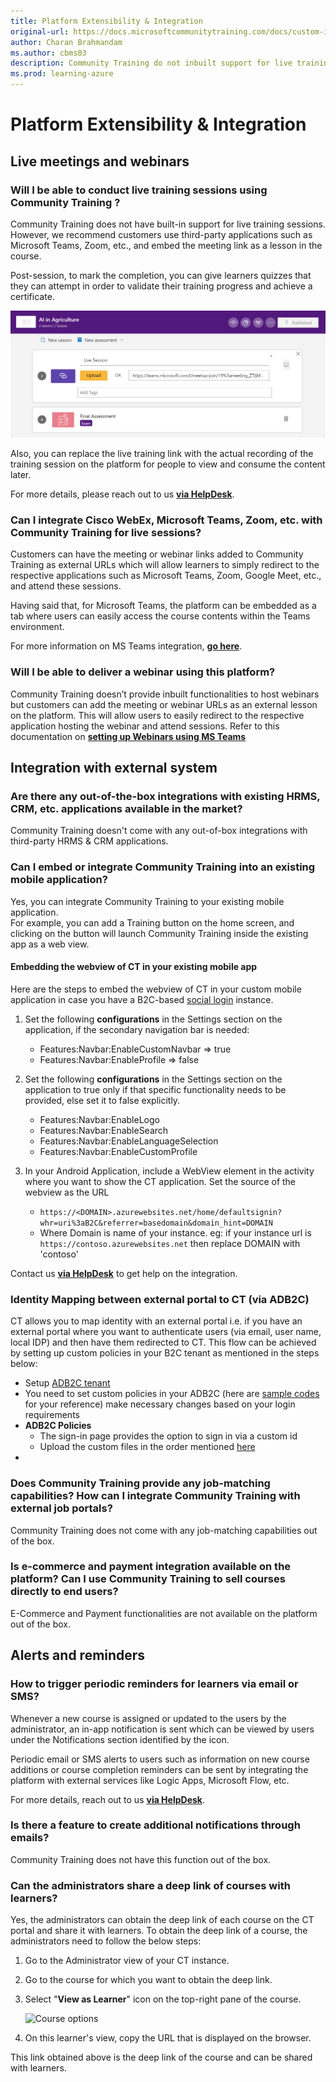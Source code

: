 ```yaml
---
title: Platform Extensibility & Integration
original-url: https://docs.microsoftcommunitytraining.com/docs/custom-integration
author: Charan Brahmandam
ms.author: cbms03
description: Community Training do not inbuilt support for live training sessions.
ms.prod: learning-azure
---
```


# Platform Extensibility & Integration

## Live meetings and webinars

### Will I be able to conduct live training sessions using Community Training ?

Community Training does not have built-in support for live training sessions. However, we recommend customers use third-party applications such as Microsoft Teams, Zoom, etc., and embed the meeting link as a lesson in the course.

Post-session, to mark the completion, you can give learners quizzes that they can attempt in order to validate their training progress and achieve a certificate.

![Achieve certificate](../media/image%28323%29.png)

Also, you can replace the live training link with the actual recording of the training session on the platform for people to view and consume the content later.

For more details, please reach out to us [**via HelpDesk**](https://go.microsoft.com/fwlink/?linkid=2104630).

### Can I integrate Cisco WebEx, Microsoft Teams, Zoom, etc. with Community Training for live sessions?

Customers can have the meeting or webinar links added to Community Training as external URLs which will allow learners to simply redirect to the respective applications such as Microsoft Teams, Zoom, Google Meet, etc., and attend these sessions.

Having said that, for Microsoft Teams, the platform can be embedded as a tab where users can easily access the course contents within the Teams environment.

For more information on MS Teams integration, [**go here**](https://communitytraining.microsoft.com/teams/).

### Will I be able to deliver a webinar using this platform?

Community Training doesn’t provide inbuilt functionalities to host webinars but customers can add the meeting or webinar URLs as an external lesson on the platform. This will allow users to easily redirect to the respective application hosting the webinar and attend sessions. Refer to this documentation on [**setting up Webinars using MS Teams**](https://support.microsoft.com/en-us/office/schedule-a-webinar-in-microsoft-teams-0719a9bd-07a0-47fd-8415-6c576860f36a#:~:text=Create%20a%20webinar%201%20In%20the%20Teams%20calendar%2C,event%2C%20invites%20will%20be%20sent%20to%20attendees%20automatically.)

## Integration with external system

### Are there any out-of-the-box integrations with existing HRMS, CRM, etc. applications available in the market?

Community Training doesn't come with any out-of-box integrations with third-party HRMS & CRM applications. 

### Can I embed or integrate Community Training into an existing mobile application?

Yes, you can integrate Community Training to your existing mobile application.  
For example, you can add a Training button on the home screen, and clicking on the button will launch Community Training inside the existing app as a web view.

#### Embedding the webview of CT in your existing mobile app

Here are the steps to embed the webview of CT in your custom mobile application in case you have a B2C-based [social login](../infrastructure-management/install-your-platform-instance/configure-login-social-work-school-account.md#social-account-or-email-based-authentication) instance.

1. Set the following **configurations** in the Settings section on the application, if the secondary navigation bar is needed:
    * Features:Navbar:EnableCustomNavbar => true
    * Features:Navbar:EnableProfile => false

2. Set the following **configurations** in the Settings section on the application to true only if that specific functionality needs to be provided, else set it to false explicitly.

    * Features:Navbar:EnableLogo
    * Features:Navbar:EnableSearch
    * Features:Navbar:EnableLanguageSelection
    * Features:Navbar:EnableCustomProfile

3. In your Android Application, include a WebView element in the activity where you want to show the CT application. Set the source of the webview as the URL
    * `https://<DOMAIN>.azurewebsites.net/home/defaultsignin?whr=uri%3aB2C&referrer=basedomain&domain_hint=DOMAIN`
    * Where Domain is name of your instance. eg: if your instance url is `https://contoso.azurewebsites.net` then replace DOMAIN with 'contoso'

Contact us [**via HelpDesk**](https://go.microsoft.com/fwlink/?linkid=2104630) to get help on the integration.

### Identity Mapping between external portal to CT (via ADB2C)

CT allows you to map identity with an external portal i.e. if you have an external portal where you want to authenticate users (via email, user name, local IDP) and then have them redirected to CT. This flow can be achieved by setting up custom policies in your B2C tenant as mentioned in the steps below:

* Setup [ADB2C tenant](/azure/active-directory-b2c/tutorial-create-tenant)
* You need to set custom policies in your ADB2C (here are [sample codes](https://github.com/MicrosoftDocs/microsoft-community-training/files/9594393/Sample.NCS.login.usecase.zip) for your reference) make necessary changes based on your login requirements
* **ADB2C Policies**
  * The sign-in page provides the option to sign in via a custom id
  * Upload the custom files in the order mentioned [here](/azure/active-directory-b2c/tutorial-create-user-flows?pivots=b2c-custom-policy#upload-the-policies)
* 
<!---
**Function app**
  * The sample code has a feature to update a user’s FirstName and LastName via Service2Service auth on the user’s login.
  * This implies that CT will always have the same FirstName and LastName of the user as present in your external portal, and it will be updated automatically whenever the user logs in.
  * Please update the required params in the code following the documentation of S2S here[ Service-to-Service Authentication](/azure/industry/training-services/microsoft-community-training/rest-api-management/service-to-service-authentication) and then publish the function app.
* Here is a [sample recording](https://microsoft.sharepoint.com/:v:/t/BuildingSangam/EQZ7Z2zY7zdAuQY5leNYmwgBO7-ezdGFTUngJWdz70wmsA?e=YIITyN) for your reference.

NOTE: THIS SECTION IS HIDDEN UNTIL THE S2S BECOMES AVAILABLE AGAIN
--> 

### Does Community Training provide any job-matching capabilities? How can I integrate Community Training with external job portals?

Community Training does not come with any job-matching capabilities out of the box. 

<!--However, it can be integrated with external job portals to push learner progress and course certificates using the REST APIs.

For more information, please reach out to us [**via HelpDesk**](https://go.microsoft.com/fwlink/?linkid=2104630) on how to integrate the platform with external application.

NOTE: THIS SECTION IS HIDDEN UNTIL THE APIs BECOME AVAILABLE
-->

### Is e-commerce and payment integration available on the platform? Can I use Community Training to sell courses directly to end users?

E-Commerce and Payment functionalities are not available on the platform out of the box.

## Alerts and reminders

### How to trigger periodic reminders for learners via email or SMS?

Whenever a new course is assigned or updated to the users by the administrator, an in-app notification is sent which can be viewed by users under the Notifications section identified by the icon.

Periodic email or SMS alerts to users such as information on new course additions or course completion reminders can be sent by integrating the platform with external services like Logic Apps, Microsoft Flow, etc.

<!--For example, customers can leverage the APIs and use third-party tools to extend platform capability and send emails to learners as required. These can be welcome emails when they first sign in to the platform or they can be update emails when a new course is assigned to them.
-->
For more details, reach out to us [**via HelpDesk**](https://go.microsoft.com/fwlink/?linkid=2104630).

### Is there a feature to create additional notifications through emails?

Community Training does not have this function out of the box. 

### Can the administrators share a deep link of courses with learners?

Yes, the administrators can obtain the deep link of each course on the CT portal and share it with learners. To obtain the deep link of a course, the administrators need to follow the below steps:

1. Go to the Administrator view of your CT instance.
2. Go to the course for which you want to obtain the deep link.
3. Select "**View as Learner**" icon on the top-right pane of the course.

   ![Course options](https://user-images.githubusercontent.com/87796184/158620704-7b4044e3-f46a-4786-80c6-1fb187c4ef8f.PNG)
4. On this learner's view, copy the URL that is displayed on the browser.

This link obtained above is the deep link of the course and can be shared with learners.

<!--

NOTE: THE BELOW SECTION IS HIDDEN UNTIL APIs ARE AVAILABLE



## Rest APIs

### Are there any Rest APIs available for integration with existing systems or applications?

Community Training  provides REST APIs to help you integrate the platform with your existing systems and consume training via custom endpoints such as your own mobile app or website.

### How can I sync/import users data from my existing system to Community Training?

Community Training  lets [global administrators](../user-management/add-users/add-an-administrator-to-the-portal.md#add-a-global-administrator-to-the-platform) import user progress from other learning portals which will enable a seamless experience for the learner.

#### Pre-requisites

* Proper mapping of content between CT and other portals from where user progress needs to be imported.
  * For example: In the external portal if there is a course with three lessons and five quizzes (graded or non-graded), then in CT there should be the course present with the same number of lesson/assessment placeholders in the same sequential order.

#### Steps to how to integrate APIs to import progress

The new APIs enable you to import the progress of a user. It comprises of the three components:

1. Obtaining Resource ID
2. Lesson Progress
3. Quiz Progress

##### Step 1: Obtaining the IDs of the Resources

The course content API mentioned in the URL below must be parsed to obtain the IDs of the resources (lessons, quizzes, and questions) for which the progress needs to be imported. The API response contains the complete details of all the resources present in the course. The specification of the APIs is given below:

| URL |  \<hostname\>/api/v4/Courses/${courseId}/Content |
| --- | ---|
| **Description**  | Get course content with course Id = courseId |
| **Supported verbs** | POST |
| **Request header contract** | Json: <br />“cookie”: [Required.Always] <br /> “requestVerificationToken”: [Required.Always] <br />OR <br/> S2S Token |
| **Response body contract** | Json: <br />{ …  <br /> &nbsp; "CourseItems": [ <br /> &nbsp;&nbsp;{ <br /> &nbsp;&nbsp;&nbsp;&nbsp;&nbsp; … <br /> &nbsp;&nbsp;"ItemType": "Lesson", <br /> &nbsp;&nbsp;&nbsp;"Data": &nbsp;{ <br/> &nbsp;&nbsp;&nbsp;"Id": &nbsp; 4143 <br/> &nbsp;&nbsp;} <br />}, <br/>{ <br/> &nbsp;&nbsp;&nbsp;&nbsp;… <br/> &nbsp;"CourseItemId": 4712,<br/> &nbsp;"ItemType": "Quiz",<br/>&nbsp;"Data": { <br/> &nbsp;&nbsp;&nbsp;"QuizData": { <br/>&nbsp;&nbsp;&nbsp;&nbsp;&nbsp;&nbsp;"Id": "476" <br/>&nbsp;&nbsp;&nbsp;&nbsp;&nbsp;&nbsp;&nbsp;&nbsp;&nbsp;&nbsp;&nbsp;&nbsp;… <br/>&nbsp;&nbsp;&nbsp;&nbsp;&nbsp;&nbsp;},<br/>&nbsp;&nbsp;&nbsp;&nbsp;&nbsp;Questions": [<br/>&nbsp;&nbsp;&nbsp;&nbsp;{ <br/> &nbsp;&nbsp;&nbsp;&nbsp;&nbsp;&nbsp;&nbsp;"Id": 4124<br/>&nbsp;&nbsp;&nbsp;&nbsp;&nbsp;&nbsp;&nbsp;&nbsp;&nbsp;&nbsp;&nbsp;&nbsp;…<br/>&nbsp;&nbsp;&nbsp;&nbsp;&nbsp;&nbsp;&nbsp;&nbsp;}<br/>&nbsp;&nbsp;&nbsp;&nbsp;&nbsp;&nbsp;] <br/> &nbsp;&nbsp;} |
|**Response contract**  | 200 for successful response 400, 429, 403, 500, 503 for various error response.|

##### Step 2: Importing the Lesson Progress

The lesson progress of a particular user for a particular course can be imported by using the below API.<br/>Lesson ID can be obtained by Step 1. The specification of the APIs is: <br/><br/>

| URL |   \<hostname\>/api/v1/Course/${courseId}/Lesson/ImportProgress|
| --- | ---|
| **Description**  | Import progress of user with course Id = courseId |
| **Supported verbs** | PUT |
| **Request header contract** | Json: <br />“cookie”: [Required.Always] <br /> “requestVerificationToken”: [Required.Always] <br />OR <br/> S2S Token |
| **Response body contract** | Json: <br /> “userContact”: [Required.Always]<br />“lessonProgress”: [Required.Always]<br />&nbsp;&nbsp;&nbsp;&nbsp;&nbsp;&nbsp;&nbsp;&nbsp;&nbsp;[ “lessonId”: [Required.Always]<br />&nbsp;&nbsp;&nbsp;&nbsp;&nbsp;&nbsp;&nbsp;&nbsp;&nbsp;&nbsp;&nbsp;“lessonStatus”: [Required.Always]<br /> &nbsp;&nbsp;&nbsp;&nbsp;&nbsp;&nbsp;&nbsp;&nbsp;&nbsp;(notCompleted/completed)<br />&nbsp;&nbsp;&nbsp;&nbsp;&nbsp;&nbsp;&nbsp;&nbsp;&nbsp;&nbsp;&nbsp;“lessonScore”:<br />&nbsp;&nbsp;&nbsp;&nbsp;&nbsp;&nbsp;&nbsp;&nbsp;&nbsp;&nbsp;&nbsp;“LessonMetadata”:<br />&nbsp;&nbsp;&nbsp;&nbsp;&nbsp;&nbsp;&nbsp;&nbsp;&nbsp;&nbsp;]
| **Sample Request Body** | “userContact”: “+91 1234567890”<br /> “lessonProgress”: <br />&nbsp;&nbsp;&nbsp;&nbsp;&nbsp;&nbsp;&nbsp;[ <br />&nbsp;&nbsp;&nbsp;&nbsp;&nbsp;&nbsp;&nbsp;&nbsp;&nbsp;&nbsp;&nbsp;{ <br />&nbsp;&nbsp;&nbsp;&nbsp;&nbsp;&nbsp;&nbsp;&nbsp;&nbsp;&nbsp;&nbsp;&nbsp;“lessonId”: 1 <br />&nbsp;&nbsp;&nbsp;&nbsp;&nbsp;&nbsp;&nbsp;&nbsp;&nbsp;&nbsp;&nbsp;&nbsp;“lessonStatus”: “notCompleted” <br />&nbsp;&nbsp;&nbsp;&nbsp;&nbsp;&nbsp;&nbsp;&nbsp;&nbsp;&nbsp;&nbsp;&nbsp;“lessonScore”: 60 <br />&nbsp;&nbsp;&nbsp;&nbsp;&nbsp;&nbsp;&nbsp;&nbsp;&nbsp;&nbsp;&nbsp;&nbsp;“LessonMetadata”: “scorm.api.playback = 55..” <br /> &nbsp;&nbsp;&nbsp;&nbsp;&nbsp;&nbsp;&nbsp;&nbsp;&nbsp;&nbsp;&nbsp;},<br />&nbsp;&nbsp;&nbsp;&nbsp;&nbsp;&nbsp;&nbsp;&nbsp;&nbsp;&nbsp;&nbsp;{ <br />&nbsp;&nbsp;&nbsp;&nbsp;&nbsp;&nbsp;&nbsp;&nbsp;&nbsp;&nbsp;&nbsp;&nbsp;“lessonId”: 2 <br />&nbsp;&nbsp;&nbsp;&nbsp;&nbsp;&nbsp;&nbsp;&nbsp;&nbsp;&nbsp;&nbsp;&nbsp;“lessonStatus”: “Completed” <br /><br />&nbsp;&nbsp;&nbsp;&nbsp;&nbsp;&nbsp;&nbsp;&nbsp;&nbsp;&nbsp;&nbsp;} <br />&nbsp;&nbsp;&nbsp;&nbsp;&nbsp;&nbsp;&nbsp;] |
| **Response contract** | 200 for successful response. <br/>400, 429, 403, 500, 503 for various error response. |

##### Step 3: Importing the Quiz Progress

The quiz progress of a particular user for a particular course can be imported by using the below API.
QuizId can be obtained by Step 1. The specification of the APIs is:

| URL | \<hostname\>/api/v1/Course/${courseId}/Quiz/ImportProgress|
| --- | ---|
| **Description**  | Import progress of user with course Id = courseId |
| **Supported verbs** | PUT |
| **Request header contract** | Json: <br />“cookie”: [Required.Always] <br /> “requestVerificationToken”: [Required.Always] <br />OR <br/> S2S Token |
| **Response body contract** | Json: <br /> “userContact”: [Required.Always]<br />“quizProgress”: [Required.Always]<br />&nbsp;&nbsp;&nbsp;&nbsp;&nbsp;&nbsp;&nbsp;&nbsp;&nbsp;[ “quizId”: [Required.Always]<br />&nbsp;&nbsp;&nbsp;&nbsp;&nbsp;&nbsp;&nbsp;&nbsp;&nbsp;&nbsp;&nbsp;“questionProgresss”: [Required.Always]<br />&nbsp;&nbsp;&nbsp;&nbsp;&nbsp;&nbsp;&nbsp;&nbsp;&nbsp;&nbsp;&nbsp;&nbsp;&nbsp;&nbsp;&nbsp;&nbsp;&nbsp;&nbsp;&nbsp;[ “questionId”: [Required.Always]<br />&nbsp;&nbsp;&nbsp;&nbsp;&nbsp;&nbsp;&nbsp;&nbsp;&nbsp;&nbsp;&nbsp;&nbsp;&nbsp;&nbsp;&nbsp;&nbsp;&nbsp;&nbsp;&nbsp;&nbsp;&nbsp;&nbsp;“isCorrect”: [Required.Always]<br />&nbsp;&nbsp;&nbsp;&nbsp;&nbsp;&nbsp;&nbsp;&nbsp;&nbsp;&nbsp;&nbsp;&nbsp;&nbsp;&nbsp;&nbsp;&nbsp;&nbsp;&nbsp;&nbsp;&nbsp;]<br />&nbsp;&nbsp;&nbsp;&nbsp;&nbsp;&nbsp;&nbsp;&nbsp;&nbsp;&nbsp;]
| **Sample Request Body** | “userContact”: “+91 6758493021”<br /> “quizProgress”: <br />&nbsp;&nbsp;&nbsp;&nbsp;&nbsp;&nbsp;&nbsp;[ <br />&nbsp;&nbsp;&nbsp;&nbsp;&nbsp;&nbsp;&nbsp;&nbsp;&nbsp;&nbsp;&nbsp;{ <br />&nbsp;&nbsp;&nbsp;&nbsp;&nbsp;&nbsp;&nbsp;&nbsp;&nbsp;&nbsp;&nbsp;&nbsp;“quizId”: 1 <br />&nbsp;&nbsp;&nbsp;&nbsp;&nbsp;&nbsp;&nbsp;&nbsp;&nbsp;&nbsp;&nbsp;&nbsp;"questionProgress": <br />&nbsp;&nbsp;&nbsp;&nbsp;&nbsp;&nbsp;&nbsp;&nbsp;&nbsp;&nbsp;&nbsp;&nbsp;&nbsp;&nbsp;&nbsp;&nbsp;&nbsp;[<br />&nbsp;&nbsp;&nbsp;&nbsp;&nbsp;&nbsp;&nbsp;&nbsp;&nbsp;&nbsp;&nbsp;&nbsp;&nbsp;&nbsp;&nbsp;&nbsp;&nbsp;&nbsp;&nbsp;&nbsp;{<br />&nbsp;&nbsp;&nbsp;&nbsp;&nbsp;&nbsp;&nbsp;&nbsp; &nbsp;&nbsp;&nbsp;&nbsp;&nbsp;&nbsp;&nbsp;&nbsp;&nbsp;&nbsp;&nbsp;&nbsp;&nbsp;&nbsp;&nbsp;&nbsp;&nbsp;“questionId”: 1 <br />&nbsp;&nbsp;&nbsp;&nbsp;&nbsp;&nbsp;&nbsp;&nbsp; &nbsp;&nbsp;&nbsp;&nbsp;&nbsp;&nbsp;&nbsp;&nbsp;&nbsp;&nbsp;&nbsp;&nbsp;&nbsp;&nbsp;&nbsp;&nbsp;&nbsp;“isCorrect”: “true”<br />&nbsp;&nbsp;&nbsp;&nbsp;&nbsp;&nbsp;&nbsp;&nbsp; &nbsp;&nbsp;&nbsp;&nbsp;&nbsp;&nbsp;&nbsp;&nbsp;&nbsp;&nbsp;&nbsp;&nbsp;&nbsp;&nbsp;&nbsp;&nbsp;&nbsp;“answer”: “[4] (Option A \|Option B \|<br />&nbsp;&nbsp;&nbsp;&nbsp;&nbsp;&nbsp;&nbsp;&nbsp; &nbsp;&nbsp;&nbsp;&nbsp;&nbsp;&nbsp;&nbsp;&nbsp;&nbsp;&nbsp;&nbsp;&nbsp;&nbsp;&nbsp;&nbsp;&nbsp;&nbsp;Option C)" <br />&nbsp;&nbsp;&nbsp;&nbsp;&nbsp;&nbsp;&nbsp;&nbsp; &nbsp;&nbsp;&nbsp;&nbsp;&nbsp;&nbsp;&nbsp;&nbsp;&nbsp;&nbsp;&nbsp;&nbsp;&nbsp;&nbsp;&nbsp;&nbsp;&nbsp;},<br />&nbsp;&nbsp;&nbsp;&nbsp;&nbsp;&nbsp;&nbsp;&nbsp; &nbsp;&nbsp;&nbsp;&nbsp;&nbsp;&nbsp;&nbsp;&nbsp;&nbsp;&nbsp;&nbsp;&nbsp;&nbsp;&nbsp;&nbsp;&nbsp;&nbsp; {<br />&nbsp;&nbsp;&nbsp;&nbsp;&nbsp;&nbsp;&nbsp;&nbsp; &nbsp;&nbsp;&nbsp;&nbsp;&nbsp;&nbsp;&nbsp;&nbsp;&nbsp;&nbsp;&nbsp;&nbsp;&nbsp;&nbsp;&nbsp;&nbsp;&nbsp;“questionId”: 2<br />&nbsp;&nbsp;&nbsp;&nbsp;&nbsp;&nbsp;&nbsp;&nbsp; &nbsp;&nbsp;&nbsp;&nbsp;&nbsp;&nbsp;&nbsp;&nbsp;&nbsp;&nbsp;&nbsp;&nbsp;&nbsp;&nbsp;&nbsp;&nbsp;&nbsp; “isCorrect”: “false”<br />&nbsp;&nbsp;&nbsp;&nbsp;&nbsp;&nbsp;&nbsp;&nbsp; &nbsp;&nbsp;&nbsp;&nbsp;&nbsp;&nbsp;&nbsp;&nbsp;&nbsp;&nbsp;&nbsp;&nbsp;&nbsp;&nbsp;&nbsp;&nbsp;&nbsp; },<br />&nbsp;&nbsp;&nbsp;&nbsp;&nbsp;&nbsp;&nbsp;&nbsp;&nbsp;&nbsp;&nbsp;&nbsp;&nbsp;&nbsp;&nbsp;&nbsp;&nbsp;] <br />&nbsp;&nbsp;&nbsp;&nbsp;&nbsp;&nbsp;&nbsp;&nbsp;&nbsp;&nbsp;&nbsp;},<br />&nbsp;&nbsp;&nbsp;&nbsp;&nbsp;&nbsp;&nbsp;&nbsp;&nbsp;&nbsp;&nbsp;{<br />&nbsp;&nbsp;&nbsp;&nbsp;&nbsp;&nbsp;&nbsp;&nbsp;&nbsp;&nbsp;&nbsp;&nbsp;“quizID”: 2<br />&nbsp;&nbsp;&nbsp;&nbsp;&nbsp;&nbsp;&nbsp;&nbsp;&nbsp;&nbsp;&nbsp;&nbsp;"questionProgress": <br />&nbsp;&nbsp;&nbsp;&nbsp;&nbsp;&nbsp;&nbsp;&nbsp;&nbsp;&nbsp;&nbsp;&nbsp;&nbsp;&nbsp;&nbsp;&nbsp;&nbsp;[<br/> &nbsp;&nbsp;&nbsp;&nbsp;&nbsp;&nbsp;&nbsp;&nbsp;&nbsp;&nbsp;&nbsp;&nbsp;&nbsp;&nbsp;&nbsp;&nbsp;&nbsp;&nbsp;&nbsp;&nbsp;{<br />&nbsp;&nbsp;&nbsp;&nbsp;&nbsp;&nbsp;&nbsp;&nbsp; &nbsp;&nbsp;&nbsp;&nbsp;&nbsp;&nbsp;&nbsp;&nbsp;&nbsp;&nbsp;&nbsp;&nbsp;&nbsp;&nbsp;&nbsp;&nbsp;&nbsp;“questionId”: 3 <br />&nbsp;&nbsp;&nbsp;&nbsp;&nbsp;&nbsp;&nbsp;&nbsp; &nbsp;&nbsp;&nbsp;&nbsp;&nbsp;&nbsp;&nbsp;&nbsp;&nbsp;&nbsp;&nbsp;&nbsp;&nbsp;&nbsp;&nbsp;&nbsp;&nbsp;“isCorrect”: “true”<br />&nbsp;&nbsp;&nbsp;&nbsp;&nbsp;&nbsp;&nbsp;&nbsp; &nbsp;&nbsp;&nbsp;&nbsp;&nbsp;&nbsp;&nbsp;&nbsp;&nbsp;&nbsp;&nbsp;&nbsp;&nbsp;&nbsp;&nbsp;&nbsp;&nbsp;“answer”: “[2,3]" <br />&nbsp;&nbsp;&nbsp;&nbsp;&nbsp;&nbsp;&nbsp;&nbsp; &nbsp;&nbsp;&nbsp;&nbsp;&nbsp;&nbsp;&nbsp;&nbsp;&nbsp;&nbsp;&nbsp;&nbsp;&nbsp;&nbsp;&nbsp;&nbsp;&nbsp; },<br />&nbsp;&nbsp;&nbsp;&nbsp;&nbsp;&nbsp;&nbsp;&nbsp;&nbsp;&nbsp;&nbsp;&nbsp;&nbsp;&nbsp;&nbsp;&nbsp;&nbsp;] <br />&nbsp;&nbsp;&nbsp;&nbsp;&nbsp;&nbsp;&nbsp;&nbsp;&nbsp;&nbsp;&nbsp;},<br />&nbsp;&nbsp;&nbsp;&nbsp;&nbsp;&nbsp;&nbsp;]
| **Response contract** | 200 for successful response. <br/>400, 429, 403, 500, 503 for various error response. |

>[!Warning]
>
> * If you want Assessments to be evaluated in CT platform, please provide the Answer Strings in the request body.
> * In case if the Answer Strings is empty, isCorrect would be considered and assessment evaluation won't happen in
CT

#### Export Course content to other LMS

Community Training allows global administrators to export course content from CT to other learning portals, enabling reuse of content.

##### Steps on how to export course content by using API

Course content export can be done with the help of the API below. The specification of the APIs is:

| URL |  \<hostname\>/api/v4/Courses/${courseId}/Content |
| --- | ---|
| Description | Export courses |
| Supported verbs | POST |
| Request header contract | Json: <br />“cookie”: [Required.Always] <br /> “requestVerificationToken”: [Required.Always] <br />OR <br/> S2S Token |
| Response body contract | Json: <br /> “commaSeparatedIds”: [Required.Always] (CSV of course Ids)
| Response contract | 200 for successful response. <br/>400, 429, 403, 500, 503 for various error response. |
-->
